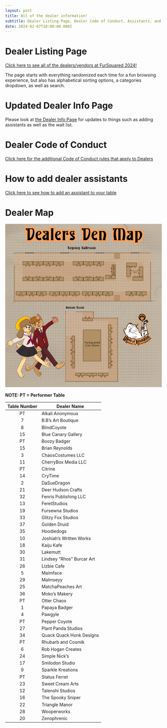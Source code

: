 ```yaml
---
layout: post
title: All of the dealer information!
subtitle: Dealer Listing Page, Dealer Code of Conduct, Assistants, and more!
date: 2024-02-07T10:00:00.000Z
---
```


# Dealer Listing Page
[Click here to see all of the dealers/vendors at FurSquared 2024!](https://dealers.fursquared.com)

The page starts with everything randomized each time for a fun browsing experience, but also has alphabetical sorting options, a categories dropdown, as well as search.

# Updated Dealer Info Page
Please look at [the Dealer Info Page](/dealing-at-f2) for updates to things such as adding assistants as well as the wait list.

# Dealer Code of Conduct
[Click here for the additional Code of Conduct rules that apply to Dealers](/dealer-coc)

# How to add dealer assistants
[Click here to see how to add an assistant to your table](/dealer-assistant)

# Dealer Map
![FurSquared 2024 Dealer's Den Map](/uploads/vertical-dealers-den-map-sm.jpg "FurSquared 2024 Dealer's Den Map")

**NOTE: PT = Performer Table**

| Table Number | Dealer Name               |
| :------------: | ------------------------- |
| PT           | Alkali Anonymous          |
| 7            | B.B’s Art Boutique        |
| 8            | BlindCoyote               |
| 15           | Blue Canary Gallery       |
| PT           | Boozy Badger              |
| 15           | Brian Reynolds            |
| 3            | ChaosCostumes LLC         |
| 11           | CherryBox Media LLC       |
| PT           | Citrine                   |
| 14           | CryTime                   |
| 2            | DaSueDragon               |
| 21           | Deer Hudson Crafts        |
| 32           | Fenris Publishing LLC     |
| 13           | FeretStudios              |
| 19           | Fursewna Studios          |
| 33           | Glitzy Fox Studios        |
| 37           | Golden Druid              |
| 35           | Hoodiedogs                |
| 10           | Joshiah’s Written Works   |
| 18           | Kaiju Kafe                |
| 30           | Lakemutt                  |
| 31           | Lindsey “Rhos” Burcar Art |
| 26           | Lizbie Cafe               |
| 5            | Maimface                  |
| 29           | Malmseyy                  |
| 25           | MatchaPeaches Art         |
| 36           | Moko’s Makery             |
| PT           | Otter Chaos               |
| 1            | Papaya Badger             |
| 4            | Pawgyle                   |
| PT           | Pepper Coyote             |
| 27           | Plant Panda Studios       |
| 34           | Quack Quack Honk Designs  |
| PT           | Rhubarb and Cosmik        |
| 6            | Rob Hogan Creates         |
| 24           | Simple Nick’s             |
| 17           | Smilodon Studio           |
| 9            | Sparkle Kreations         |
| PT           | Status Ferret             |
| 23           | Sweet Cream Arts          |
| 12           | Talenshi Studios          |
| 16           | The Spooky Sniper         |
| 22           | Triangle Manor            |
| 28           | Wooperworks               |
| 20           | Zenophrenic               |
